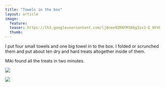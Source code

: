 ```yaml
---
title: "Towels in the box"
layout: article
image:
  feature:
  teaser: https://lh3.googleusercontent.com/ljQnee9ZKNfM1K6g3zv3-E_NYVP4RsE2eVJv0aw-4yI=w245
  thumb:
---
```


I put four small towels and one big towel in to the box. I folded or scrunched them and put about ten dry and hard treats altogether inside of them.

Miki found all the treats in two minutes.

[![](https://lh3.googleusercontent.com/h5ef5-wRRo7lSzqB1pWXBogXeq_7nVcMkY__CyrWCrI=w800)](https://lh3.googleusercontent.com/h5ef5-wRRo7lSzqB1pWXBogXeq_7nVcMkY__CyrWCrI=s0)

[![](https://lh3.googleusercontent.com/osU95ndZ_HbS9-XGA8sprrJeyS6s2NLR15I3SZPgcck=w800)](https://lh3.googleusercontent.com/osU95ndZ_HbS9-XGA8sprrJeyS6s2NLR15I3SZPgcck=s0)
